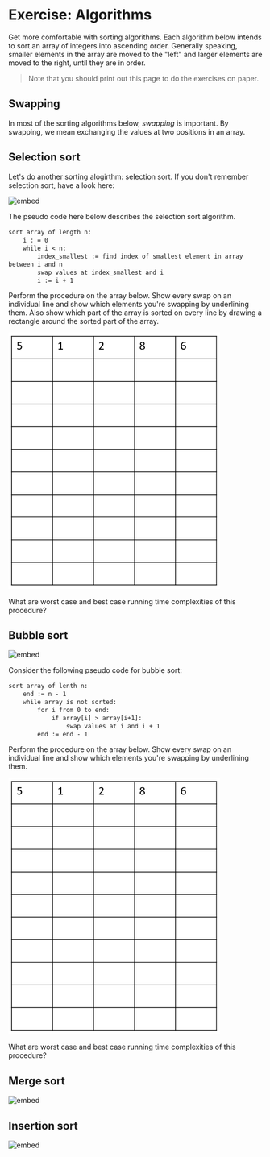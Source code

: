 # Exercise: Algorithms

Get more comfortable with sorting algorithms. Each algorithm below intends to sort an array of integers into ascending order. Generally speaking, smaller elements in the array are moved to the "left" and larger elements are moved to the right, until they are in order.

> Note that you should print out this page to do the exercises on paper.

## Swapping

In most of the sorting algorithms below, *swapping* is important. By swapping, we mean exchanging the values at two positions in an array.

## Selection sort

Let's do another sorting alogirthm: selection sort. If you don't remember selection sort, have a look here:

![embed](https://www.youtube.com/embed/NEbb4XqKDNU)

The pseudo code here below describes the selection sort algorithm.

	sort array of length n:
		i : = 0
		while i < n:
			index_smallest := find index of smallest element in array between i and n
			swap values at index_smallest and i
			i := i + 1

Perform the procedure on the array below. Show every swap on an individual line and show which elements you're swapping by underlining them. Also show which part of the array is sorted on every line by drawing a rectangle around the sorted part of the array.  

![](sort.PNG)

What are worst case and best case running time complexities of this procedure?

## Bubble sort

![embed](https://www.youtube.com/embed/LZaU8GHNsQI)

Consider the following pseudo code for bubble sort:

	sort array of lenth n:
		end := n - 1
		while array is not sorted:
			for i from 0 to end:
				if array[i] > array[i+1]:
					swap values at i and i + 1
			end := end - 1 

Perform the procedure on the array below. Show every swap on an individual line and show which elements you're swapping by underlining them. 

![](sort.PNG)

What are worst case and best case running time complexities of this procedure?

## Merge sort

![embed](https://www.youtube.com/embed/yF3hMKmCk1A)

## Insertion sort

![embed](https://www.youtube.com/embed/ntB1D3Bbz5I)

